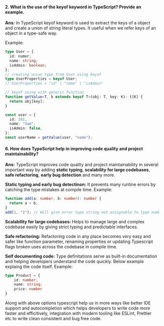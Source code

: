 #### 2. What is the use of the keyof keyword in TypeScript? Provide an example.

<strong>Ans:</strong> In TypeScript keyof keyword is used to extract the keys of a object and create a union of string literal types. It useful when we refer keys of an object in a type-safe way.

Example:

```ts
type User = {
  id: numer;
  name: string;
  isAdmin: boolean;
};
// creating union type from User using keyof
type UserProperties = keyof User;
// UserProperties = "id" | "name" | "isAdmin"

// keyof using with generic function
function getValue<T, k extends keyof T>(obj: T, key: K): t[K] {
  return obj[key];
}

const user = {
  id: 101,
  name: "Sam",
  isAdmin: false,
};
const userName = getValue(user, "name");
```

#### 6. How does TypeScript help in improving code quality and project maintainability?

<strong>Ans:</strong> TypeScript improves code quality and project maintainability in several important way by adding <strong>static typing</strong>, <strong>scalability for large codebases</strong>, <strong>safe refactoring</strong>, <strong>early bug detection</strong> and many more.

<strong>Static typing and early bug detectinon:</strong> It prevents many runtine errors by catching the type mistakes at compile time.
Example:

```ts
function add(a: number, b: number): number {
  return a + b;
}
add(1, "2"); // Will give error type string not assignable to type number
```

<strong>Scalability for large codebases:</strong> Helps to manage large and complex codebase easily by giving strict typing and predictable interfaces.

<strong>Safe refactoring:</strong> Refactoring code in any place becomes very easy and safer like function parameter, renaming properties or updating Typescript flags broken uses across the codebase in compile time.

<strong>Self documenting code:</strong> Type definitations serve as built-in documentation and helping developers understand the code quickly. Below example explaing the code itself.
Example:

```ts
type Product = {
    id: number;
    name: string;
    price: number
}
```

Along with above options typescript help us in more ways like better IDE support and autocompletion which helps developers to write code more faster and efficitively, integration with modern tooling like ESLint, Prettier etc to write clean consistent and bug free code.
